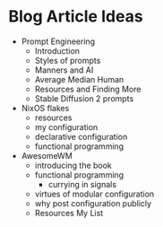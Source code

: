 # Blog Article Ideas

- Prompt Engineering
  - Introduction
  - Styles of prompts
  - Manners and AI
  - Average Median Human
  - Resources and Finding More
  - Stable Diffusion 2 prompts
- NixOS flakes
  - resources
  - my configuration
  - declarative configuration
  - functional programming
- AwesomeWM
  - introducing the book
  - functional programming
    - currying in signals
  - virtues of modular configuration
  - why post configuration publicly
  - Resources My List
